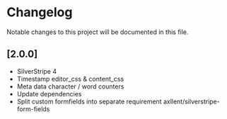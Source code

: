 # Changelog

Notable changes to this project will be documented in this file.

## [2.0.0]
- SilverStripe 4
- Timestamp editor_css & content_css
- Meta data character / word counters
- Update dependencies
- Split custom formfields into separate requirement axllent/silverstripe-form-fields

